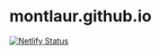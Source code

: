 # montlaur.github.io

[![Netlify Status](https://api.netlify.com/api/v1/badges/39278d4f-076c-49dd-8c12-04a723644bdb/deploy-status)](https://app.netlify.com/sites/montlaurnet/deploys)
